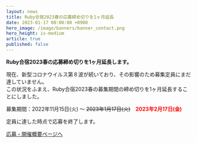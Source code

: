 ```yaml
---
layout: news
title: Ruby合宿2023春の応募締め切りを1ヶ月延長
date: 2023-01-17 00:00:00 +0900
hero_image: /image/banners/banner_contact.png
hero_height: is-medium
article: true
published: false
---
```


**Ruby合宿2023春の応募締め切りを1ヶ月延長します。**

現在、新型コロナウイルス第８波が続いており、その影響のため募集定員にまだ達していません。  
この状況をふまえ、Ruby合宿2023春の募集期間の締め切りを1ヶ月延長することにしました。  

募集期間：2022年11月15日(火) 〜 ~~2023年1月17日(火)~~　<strong style="color: red;">2023年2月17日(金)</strong>

<div class="notification is-warning is-light">
定員に達した時点で応募を終了します。
</div>

<a href="/info/" class="button is-info">応募・開催概要ページへ</a>
